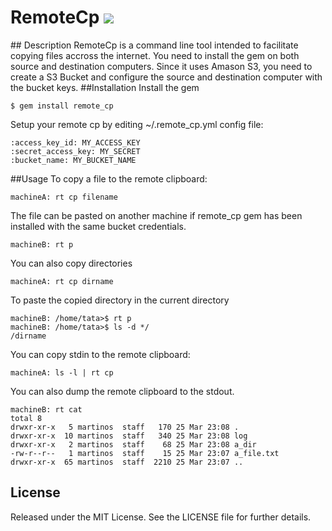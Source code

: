 # RemoteCp [![](http://stillmaintained.com/martinos/remote_cp.png)](http://stillmaintained.com/martinos/remote_cp)
</a>
## Description
RemoteCp is a command line tool intended to facilitate copying files accross the internet. You need to install the gem on both source and destination computers. Since it uses Amason S3, you need to create a S3 Bucket and configure the source and destination computer with the bucket keys.
##Installation
Install the gem

    $ gem install remote_cp

Setup your remote cp by editing ~/.remote_cp.yml config file:

    :access_key_id: MY_ACCESS_KEY
    :secret_access_key: MY_SECRET
    :bucket_name: MY_BUCKET_NAME
##Usage
To copy a file to the remote clipboard:

    machineA: rt cp filename
The file can be pasted on another machine if remote_cp gem has been installed with the same bucket credentials.

    machineB: rt p
You can also copy directories

    machineA: rt cp dirname
To paste the copied directory in the current directory

    machineB: /home/tata>$ rt p
    machineB: /home/tata>$ ls -d */
    /dirname
You can copy stdin to the remote clipboard:

    machineA: ls -l | rt cp
You can also dump the remote clipboard to the stdout.

    machineB: rt cat
    total 8
    drwxr-xr-x   5 martinos  staff   170 25 Mar 23:08 .
    drwxr-xr-x  10 martinos  staff   340 25 Mar 23:08 log
    drwxr-xr-x   2 martinos  staff    68 25 Mar 23:08 a_dir
    -rw-r--r--   1 martinos  staff    15 25 Mar 23:07 a_file.txt
    drwxr-xr-x  65 martinos  staff  2210 25 Mar 23:07 ..
## License

Released under the MIT License.  See the LICENSE file for further details.




